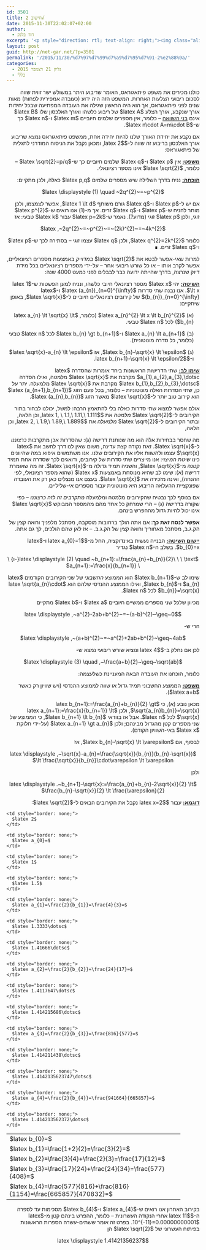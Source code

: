 ```yaml
---
id: 3501
title: חישוב 2√
date: 2015-11-30T22:02:07+02:00
author:
  - דוד בלנק
excerpt: '<p style="direction: rtl; text-align: right;"><img class="alignright  wp-image-3550" src="http://net-gar.net/wp-content/uploads/2015/11/145px-Square_root_of_2_triangle.svg.png" alt="145px-Square_root_of_2_triangle.svg" width="130" height="130" />פיתאגוראס היה הראשון שגילה את העובדה המפתיעה שבכל יחידות אורך שנקבע, אורך הצלע <span id="MathJax-Element-1-Frame" class="MathJax"><span id="MathJax-Span-1" class="math"><span id="MathJax-Span-2" class="mrow"><span id="MathJax-Span-3" class="mi"></span></span></span></span>של ריבוע כלשהו ואורך האלכסון שלו <span id="MathJax-Element-2-Frame" class="MathJax"><span id="MathJax-Span-4" class="math"><span id="MathJax-Span-5" class="mrow"><span id="MathJax-Span-6" class="mi"></span></span></span></span>אינם בני השוואה. למרות שאי אפשר לבטא את 2√ במדוייק באמצעות מספרים רציונאליים, אפשר לקרב אותו - או כל שורש ריבועי אחר - על-ידי מספרים רציונאליים בכל מידת דיוק שנרצה, בדרך שהייתה ידועה כבר לבבלים לפני כמעט 4000 שנה.</p>'
layout: post
guid: http://net-gar.net/?p=3501
permalink: '/2015/11/30/%d7%97%d7%99%d7%a9%d7%95%d7%91-2%e2%88%9a/'
categories:
  - גליון 21 דצמבר 2015
  - כללי
---
```

<p style="direction: rtl; text-align: right;">
  כולנו מכירים את משפט פיתאגוראס, האומר שריבוע היתר במשולש ישר זווית שווה לסכום ריבועי הצלעות האחרות. המשפט הזה היה ידוע (כעובדה אמפירית לפחות) מאות שנים לפני פיתאגוראס, אך הוא היה הראשון שגילה את העובדה המפתיעה שבכל יחידות אורך שנקבע, אורך הצלע $latex A$ של ריבוע כלשהו ואורך האלכסון שלו $latex B$ אינם <span style="text-decoration: underline;">בני השוואה</span> &#8211; כלומר, אין מספרים שלמים חיוביים $latex m$ ו-$latex n$ כך ש-$latex n\cdot A=m\cdot B$.
</p>

<p style="direction: rtl; text-align: right;">
  אם נקבע את יחידת האורך שלנו להיות יחידה אחת, ממשפט פיתאגוראס נמצא שריבוע אורך האלכסון בריבוע זה שווה ל-$latex 2$, ומכאן נקבל את הניסוח המודרני לתגלית של פיתאגוראס:
</p>

<p style="direction: rtl; text-align: right;">
  <strong><span style="text-decoration: underline;">משפט:</span></strong> אין $latex p$ ו-$latex q$ שלמים חיוביים כך ש-$latex \sqrt{2}=p/q$ &#8211; כלומר, $latex \sqrt{2}$ אינו מספר רציונאלי.
</p>

<p style="direction: rtl; text-align: right;">
  <strong><span style="text-decoration: underline;">הוכחה:</span></strong> נניח בדרך השלילה שיש מספרים שלמים $latex p,q$ כאלה, ולכן מתקיים:
</p>

<p style="direction: rtl; text-align: center;">
  $latex \displaystyle (1) \quad ~2q^{2}~=~p^{2}$
</p>

<p style="direction: rtl; text-align: right;">
  אם יש ל-$latex p$ ו-$latex q$ גורם משותף $latex 1 \lt d$, אפשר לצמצמו, ולכן מותר להניח ש-$latex p$ ו-$latex q$ זרים. אך מ-(1) אנו רואים ש-$latex p^{2}$ זוגי, ולכן $latex p$ זוגי (מדוע?). נאמר ש-$latex p=2k$ עבור $latex k$ טבעי: אז
</p>

<p style="direction: rtl; text-align: center;">
  $latex ,~2q^{2}~=~p^{2}~=~(2k)^{2}~=~4k^{2}$
</p>

<p style="direction: rtl; text-align: right;">
  כלומר $latex q^{2}=2k^{2}$, ולכן $latex q$ עצמו זוגי &#8211; בסתירה לכך ש-$latex p$ ו-$latex q$ זרים. ∎
</p>

<p style="direction: rtl; text-align: right;">
  למרות שאי-אפשר לבטא את $latex \sqrt{2}$ <em>במדוייק</em> באמצעות מספרים רציונאליים, אפשר לקרב אותו &#8211; או כל שורש ריבועי אחר &#8211; על-ידי מספרים רציונאליים בכל מידת דיוק שנרצה, בדרך שהייתה ידועה כבר לבבלים לפני כמעט 4000 שנה:
</p>

<p style="direction: rtl; text-align: right;">
  <span style="text-decoration: underline;"><strong>השיטה:</strong></span> יהי $latex x$ מספר רציונאלי חיובי כלשהו, ונניח למען הפשטות ש-$latex 1 \lt x$. אנו נבנה שתי סדרות $latex (a_{n})_{n=0}^{\infty}$ ו-$latex (b_{n})_{n=0}^{\infty}$ של קירובים רציונאליים חיוביים ל-$latex \sqrt{x}$, באופן שיתקיים:
</p>

<p style="direction: rtl; text-align: right; padding-right: 15px;">
  (א) $latex a_{n}^{2} \lt x \lt b_{n}^{2}$ (כלומר, $latex a_{n} \lt \sqrt{x} \lt b_{n}$) לכל $latex n$ טבעי.
</p>

<p style="direction: rtl; text-align: right; padding-right: 15px;">
  (ב) $latex a_{n} \lt a_{n+1}$ ו-$latex b_{n} \gt b_{n+1}$ לכל $latex n$ טבעי (כלומר, כל סדרה מונוטונית).
</p>

<p style="direction: rtl; text-align: right; padding-right: 15px;">
  (ג) $latex b_{n}-\sqrt{x} \lt \epsilon$, אז $latex \sqrt{x}-a_{n} \lt \epsilon$ ו-$latex b_{n+1}-\sqrt{x} \lt \epsilon/2$.
</p>

<p style="direction: rtl; text-align: right;">
  <strong><span style="text-decoration: underline;">שימו לב:</span></strong> שתי הדרישות הראשונות ביחד אומרות שהסדרה $latex a_{1},a_{2},a_{3},\dotsc$ מקרבת את $latex \sqrt{x}$ מלמטה, ואילו הסדרה $latex b_{1},b_{2},b_{3},\dotsc$ מקרבת את $latex \sqrt{x}$ מלמעלה. יתר על כן, שתי הסדרות האלה מונוטוניות &#8211; כלומר, בכל פעם הזוג $latex (a_{n+1},b_{n+1})$ הוא קירוב טוב יותר ל-$latex \sqrt{x}$ מאשר הזוג $latex (a_{n},b_{n})$.
</p>

<p style="direction: rtl; text-align: right;">
  אולם אפשר למצוא שתי סדרות כאלה בלי להתאמץ הרבה: למשל, יכולנו לבחור בתור הקירובים ל-$latex \sqrt{2}$ <em>מלמטה</em> את $latex 1, \ 1.1,\ 1.11,\ 1.111$, וכן הלאה, ובתור הקירובים ל-$latex \sqrt{2}$ <em>מלמעלה</em> את $latex 2, \ 1.9,\ 1.89,\ 1.889$, וכן הלאה,
</p>

<p style="direction: rtl; text-align: right;">
  מה שחסר בבחירות אלה הוא מה שנותנת דרישה (ג): שהסדרות אכן מתקרבות <em>כרצוננו</em> ל-$latex \sqrt{x}$. זאת נקודה קצת עדינה, משום שאין לנו דרך לחשב את $latex \sqrt{x}$ עצמו ולהשוות אליו את הקירובים שלנו. אנו משתמשים איפוא במה שהיוונים כינו <em>שיטת המיצוי</em>: אנו מייצרים שתי סדרות של קירובים, ודואגים לכך שסדרה אחת תמיד <em>קטנה</em> מ-$latex \sqrt{x}$, והשניה תמיד <em>גדולה</em> מ-$latex \sqrt{x}$. זה מה שאומרת דרישה (א): שימו לב שהיא מנוסחת באמצעות $latex x$ (שהוא מספר רציונאלי, לפי ההנחה), ואינה מזכירה את $latex \sqrt{x}$. בעצם אנו מנצלים כאן רק את העובדה שפונקציית ההעלאה הריבוע היא מונוטונית עבור מספרים אי-שליליים.
</p>

<p style="direction: rtl; text-align: right;">
  אם בנוסף לכך נבטיח שהקירובים מלמטה ומלמעלה <em>מתקרבים זה לזה כרצוננו</em> &#8211; כפי שקורה בדרישה (ג) &#8211; הרי שמרחק כל אחד מהם מהמספר המבוקש $latex \sqrt{x}$ אינו יכול להיות גדול מההפרש בינהם.
</p>

<p style="direction: rtl; text-align: right;">
  <strong>אפשר לנסח זאת כך</strong>: אם אתה הולך ברחובות מוסקבה, מסתכל מלפניך ורואה קצין של הק.ג.ב, מסתכל מאחוריך ורואה קצין של הק.ג.ב. &#8211; אז לאן שהם הולכים, לך גם אתה.
</p>

<p style="direction: rtl; text-align: right;">
  <span style="text-decoration: underline;"><strong>יישום השיטה:</strong></span> הבנייה נעשית באינדוקציה, החל מ-$latex a_{0}=1$ ו-$latex b_{0}=x$. בשלב ה-$latex n$ נגדיר
</p>

<p style="direction: rtl; text-align: center;">
  $latex \displaystyle (2) \quad ~b_{n+1}:=\frac{a_{n}+b_{n}}{2}\ \ \ \text{-ו} \ \ a_{n+1}:=\frac{x}{b_{n+1}}$
</p>

<p style="direction: rtl; text-align: right;">
  שימו לב ש-$latex b_{n+1}$ הוא הממוצע <em>החשבוני</em> של שני הקירובים הקודמים $latex a_{n}$ ו-$latex b_{n}$, ואילו הממוצע ההנדסי שלהם הוא $latex \sqrt{a_{n}\cdot b_{n}}=\sqrt{x}$ לכל $latex n$.
</p>

<p style="direction: rtl; text-align: right;">
  מכיוון שלכל שני מספרים ממשיים חיוביים $latex a$ ו-$latex b$ מתקיים
</p>

<p style="direction: rtl; text-align: center;">
  $latex \displaystyle ,~a^{2}-2ab+b^{2}~=~(a-b)^{2}~\geq~0$
</p>

<p style="direction: rtl; text-align: right;">
  הרי ש-
</p>

<p style="direction: rtl; text-align: center;">
  $latex \displaystyle ,~(a+b)^{2}~=~a^{2}+2ab+b^{2}~\geq~4ab$
</p>

<p style="direction: rtl; text-align: right;">
  לכן אם נחלק ב-$latex 4$ ונוציא שורש ריבועי נמצא ש-
</p>

<p style="direction: rtl; text-align: center;">
  $latex \displaystyle (3) \quad ,~\frac{a+b}{2}~\geq~\sqrt{ab}$
</p>

<p style="direction: rtl; text-align: right;">
  כלומר, הוכחנו את העובדה הבאה המעניינת כשלעצמה:
</p>

<p style="direction: rtl; text-align: right;">
  <strong><span style="text-decoration: underline;">משפט:</span></strong> הממוצע החשבוני תמיד גדול או שווה לממוצע ההנדסי (ויש שוויון רק כאשר $latex a=b$).
</p>

<p style="direction: rtl; text-align: right;">
  מכאן נובע (א), כי $latex b_{n+1}:=\frac{a_{n}+b_{n}}{2} \gt \sqrt{a_{n}b_{n}}=\sqrt{x}$, ולכן $latex a_{n+1}:=\frac{x}{b_{n+1}} \lt \sqrt{x}$ לכל $latex n$. אבל אז בוודאי $latex b_{n+1} \lt b_{n}$, כי הממוצע של שני מספרים קטן מהגדול מבינהם; ולכן $latex a_{n+1} \gt a_{n}$ (על-ידי חלוקת $latex x$ באי-השוויון הקודם).
</p>

<p style="direction: rtl; text-align: right;">
  לבסוף, אם $latex b_{n}-\sqrt{x} \lt \varepsilon$, אז
</p>

<p style="direction: rtl; text-align: center;">
  $latex \displaystyle ,~\sqrt{x}-a_{n}=\frac{\sqrt{x}}{b_{n}}(b_{n}-\sqrt{x}) \lt \frac{\sqrt{x}}{b_{n}}\cdot\varepsilon \lt \varepsilon$
</p>

<p style="direction: rtl; text-align: right;">
  ולכן
</p>

<p style="direction: rtl; text-align: center;">
  $latex \displaystyle .~b_{n+1}-\sqrt{x}:=\frac{a_{n}+b_{n}-2\sqrt{x}}{2} \lt \frac{b_{n}-\sqrt{x}}{2} \lt \frac{\varepsilon}{2}$
</p>

<p style="direction: rtl; text-align: right;">
  <strong><span style="text-decoration: underline;">דוגמא:</span></strong> עבור $latex x=2$ נקבל את הקירובים הבאים ל-$latex \sqrt{2}$:
</p>

<table style="direction: ltr; width: 90%;">
  <tr>
    <td style="border: none;">
      $latex b_{0}=$
    </td>
    
    <td style="border: none;">
      $latex 2$
    </td>
    
    <td style="border: none;">
      $latex a_{0}=$
    </td>
    
    <td style="border: none;">
      $latex 1$
    </td>
  </tr>
  
  <tr>
    <td style="border: none;">
      $latex b_{1}=\frac{1+2}{2}=\frac{3}{2}=$
    </td>
    
    <td style="border: none;">
      $latex 1.5$
    </td>
    
    <td style="border: none;">
      $latex a_{1}=\frac{2}{b_{1}}=\frac{4}{3}=$
    </td>
    
    <td style="border: none;">
      $latex 1.3333\dotsc$
    </td>
  </tr>
  
  <tr>
    <td style="border: none;">
      $latex b_{2}=\frac{3}{4}+\frac{2}{3}=\frac{17}{12}=$
    </td>
    
    <td style="border: none;">
      $latex 1.41666\dotsc$
    </td>
    
    <td style="border: none;">
      $latex a_{2}=\frac{2}{b_{2}}=\frac{24}{17}=$
    </td>
    
    <td style="border: none;">
      $latex 1.4117647\dotsc$
    </td>
  </tr>
  
  <tr>
    <td style="border: none;">
      $latex b_{3}=\frac{17}{24}+\frac{24}{34}=\frac{577}{408}=$
    </td>
    
    <td style="border: none;">
      $latex 1.414215686\dotsc$
    </td>
    
    <td style="border: none;">
      $latex a_{3}=\frac{2}{b_{3}}=\frac{816}{577}=$
    </td>
    
    <td style="border: none;">
      $latex 1.414211438\dotsc$
    </td>
  </tr>
  
  <tr>
    <td style="border: none;">
      $latex b_{4}=\frac{577}{816}+\frac{816}{1154}=\frac{665857}{470832}=$
    </td>
    
    <td style="border: none;">
      $latex 1.4142135623747\dotsc$
    </td>
    
    <td style="border: none;">
      $latex a_{4}=\frac{2}{b_{4}}=\frac{941664}{665857}=$
    </td>
    
    <td style="border: none;">
      $latex 1.414213562372\dotsc$
    </td>
  </tr>
</table>

<p style="direction: rtl; text-align: right;">
  בקירוב האחרון אנו רואים ש-$latex a_{4}$ ו-$latex b_{4}$ מסכימות עד לספרה ה-$latex 11$ אחרי הנקודה העשרונית &#8211; כלומר, ההפרש בינהם קטן מ-$latex 10^{-11}=0.00000000001$. בפרט זה אומר ששתים-עשרה הספרות הראשונות בפיתוח העשרוני של $latex \sqrt{2}$ הן
</p>

<p style="direction: rtl; text-align: center;">
  $latex \displaystyle 1.41421356237$
</p>